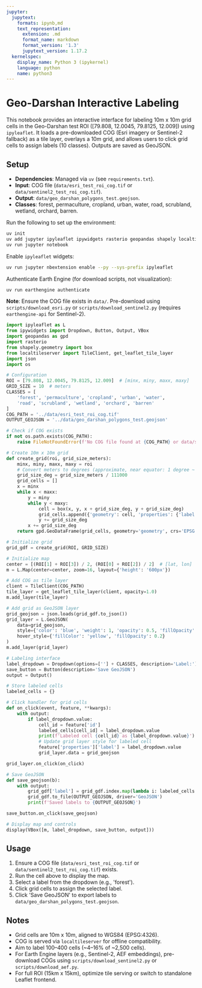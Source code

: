 ```yaml
---
jupyter:
  jupytext:
    formats: ipynb,md
    text_representation:
      extension: .md
      format_name: markdown
      format_version: '1.3'
      jupytext_version: 1.17.2
  kernelspec:
    display_name: Python 3 (ipykernel)
    language: python
    name: python3
---
```


<!-- #region -->
# Geo-Darshan Interactive Labeling

This notebook provides an interactive interface for labeling 10m x 10m grid cells in the Geo-Darshan test ROI ([79.808, 12.0045, 79.8125, 12.009]) using `ipyleaflet`. It loads a pre-downloaded COG (Esri imagery or Sentinel-2 fallback) as a tile layer, overlays a 10m grid, and allows users to click grid cells to assign labels (10 classes). Outputs are saved as GeoJSON.

## Setup
- **Dependencies**: Managed via `uv` (see `requirements.txt`).
- **Input**: COG file (`data/esri_test_roi_cog.tif` or `data/sentinel2_test_roi_cog.tif`).
- **Output**: `data/geo_darshan_polygons_test.geojson`.
- **Classes**: forest, permaculture, cropland, urban, water, road, scrubland, wetland, orchard, barren.

Run the following to set up the environment:
```bash
uv init
uv add jupyter ipyleaflet ipywidgets rasterio geopandas shapely localtileserver earthengine-api
uv run jupyter notebook
```
Enable `ipyleaflet` widgets:
```bash
uv run jupyter nbextension enable --py --sys-prefix ipyleaflet
```
Authenticate Earth Engine (for download scripts, not visualization):
```bash
uv run earthengine authenticate
```
**Note**: Ensure the COG file exists in `data/`. Pre-download using `scripts/download_esri.py` or `scripts/download_sentinel2.py` (requires `earthengine-api` for Sentinel-2).
<!-- #endregion -->

```python
import ipyleaflet as L
from ipywidgets import Dropdown, Button, Output, VBox
import geopandas as gpd
import rasterio
from shapely.geometry import box
from localtileserver import TileClient, get_leaflet_tile_layer
import json
import os
```

```python
# Configuration
ROI = [79.808, 12.0045, 79.8125, 12.009]  # [minx, miny, maxx, maxy]
GRID_SIZE = 10  # meters
CLASSES = [
    'forest', 'permaculture', 'cropland', 'urban', 'water',
    'road', 'scrubland', 'wetland', 'orchard', 'barren'
]
COG_PATH = '../data/esri_test_roi_cog.tif'
OUTPUT_GEOJSON = '../data/geo_darshan_polygons_test.geojson'

# Check if COG exists
if not os.path.exists(COG_PATH):
    raise FileNotFoundError(f'No COG file found at {COG_PATH} or data/sentinel2_test_roi_cog.tif. Run download scripts first.')
```

```python
# Create 10m x 10m grid
def create_grid(roi, grid_size_meters):
    minx, miny, maxx, maxy = roi
    # Convert meters to degrees (approximate, near equator: 1 degree ~ 111,000 meters)
    grid_size_deg = grid_size_meters / 111000
    grid_cells = []
    x = minx
    while x < maxx:
        y = miny
        while y < maxy:
            cell = box(x, y, x + grid_size_deg, y + grid_size_deg)
            grid_cells.append({'geometry': cell, 'properties': {'label': None}})
            y += grid_size_deg
        x += grid_size_deg
    return gpd.GeoDataFrame(grid_cells, geometry='geometry', crs='EPSG:4326')

# Initialize grid
grid_gdf = create_grid(ROI, GRID_SIZE)

# Initialize map
center = [(ROI[1] + ROI[3]) / 2, (ROI[0] + ROI[2]) / 2]  # [lat, lon]
m = L.Map(center=center, zoom=16, layout={'height': '600px'})

# Add COG as tile layer
client = TileClient(COG_PATH)
tile_layer = get_leaflet_tile_layer(client, opacity=1.0)
m.add_layer(tile_layer)

# Add grid as GeoJSON layer
grid_geojson = json.loads(grid_gdf.to_json())
grid_layer = L.GeoJSON(
    data=grid_geojson,
    style={'color': 'blue', 'weight': 1, 'opacity': 0.5, 'fillOpacity': 0},
    hover_style={'fillColor': 'yellow', 'fillOpacity': 0.2}
)
m.add_layer(grid_layer)
```

```python
# Labeling interface
label_dropdown = Dropdown(options=[''] + CLASSES, description='Label:')
save_button = Button(description='Save GeoJSON')
output = Output()

# Store labeled cells
labeled_cells = {}

# Click handler for grid cells
def on_click(event, feature, **kwargs):
    with output:
        if label_dropdown.value:
            cell_id = feature['id']
            labeled_cells[cell_id] = label_dropdown.value
            print(f'Labeled cell {cell_id} as {label_dropdown.value}')
            # Update grid layer style for labeled cell
            feature['properties']['label'] = label_dropdown.value
            grid_layer.data = grid_geojson

grid_layer.on_click(on_click)

# Save GeoJSON
def save_geojson(b):
    with output:
        grid_gdf['label'] = grid_gdf.index.map(lambda i: labeled_cells.get(i, None))
        grid_gdf.to_file(OUTPUT_GEOJSON, driver='GeoJSON')
        print(f'Saved labels to {OUTPUT_GEOJSON}')

save_button.on_click(save_geojson)
```

```python
# Display map and controls
display(VBox([m, label_dropdown, save_button, output]))
```

## Usage
1. Ensure a COG file (`data/esri_test_roi_cog.tif` or `data/sentinel2_test_roi_cog.tif`) exists.
2. Run the cell above to display the map.
3. Select a label from the dropdown (e.g., 'forest').
4. Click grid cells to assign the selected label.
5. Click 'Save GeoJSON' to export labels to `data/geo_darshan_polygons_test.geojson`.

## Notes
- Grid cells are 10m x 10m, aligned to WGS84 (EPSG:4326).
- COG is served via `localtileserver` for offline compatibility.
- Aim to label 100–400 cells (~4–16% of ~2,500 cells).
- For Earth Engine layers (e.g., Sentinel-2, AEF embeddings), pre-download COGs using `scripts/download_sentinel2.py` or `scripts/download_aef.py`.
- For full ROI (15km x 15km), optimize tile serving or switch to standalone Leaflet frontend.
